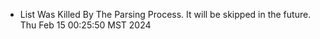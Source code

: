 *  List Was Killed By The Parsing Process. It will be skipped in the future. Thu Feb 15 00:25:50 MST 2024
